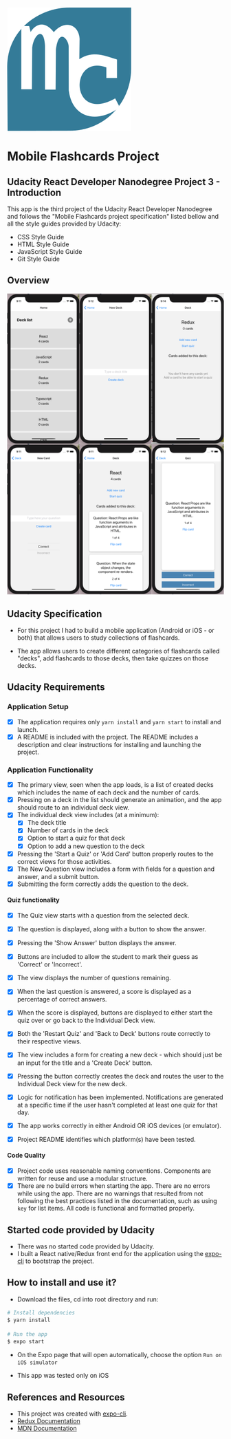 
![logo](./assets/mylogo.svg) 
# Mobile Flashcards Project  
## Udacity React Developer Nanodegree Project 3 - Introduction

This app is the third project of the Udacity React Developer Nanodegree and follows the "Mobile Flashcards project specification" listed bellow and all the style guides provided by Udacity:
- CSS Style Guide
- HTML Style Guide
- JavaScript Style Guide
- Git Style Guide

## Overview

![screenshot](./assets/ScreenShot.png)

## Udacity Specification

- For this project I had to build a mobile application (Android or iOS - or both) that allows users to study collections of flashcards. 

- The app allows users to create different categories of flashcards called "decks", add flashcards to those decks, then take quizzes on those decks.
 
## Udacity Requirements

### Application Setup
- [x] The application requires only `yarn install` and `yarn start` to install and launch. 
- [x] A README is included with the project. The README includes a description and clear instructions for installing and launching the project.

### Application Functionality
- [x] The primary view, seen when the app loads, is a list of created decks which includes the name of each deck and the number of cards. 
- [x] Pressing on a deck in the list should generate an animation, and the app should route to an individual deck view.
- [x] The individual deck view includes (at a minimum): 
  - [x] The deck title
  - [x] Number of cards in the deck
  - [x] Option to start a quiz for that deck
  - [x] Option to add a new question to the deck
- [x] Pressing the 'Start a Quiz' or 'Add Card' button properly routes to the correct views for those activities.
- [x] The New Question view includes a form with fields for a question and answer, and a submit button.
- [x] Submitting the form correctly adds the question to the deck.

#### Quiz functionality
- [x] The Quiz view starts with a question from the selected deck.
- [x] The question is displayed, along with a button to show the answer.
- [x] Pressing the 'Show Answer' button displays the answer.
- [x] Buttons are included to allow the student to mark their guess as 'Correct' or 'Incorrect'.
- [x] The view displays the number of questions remaining.
- [x] When the last question is answered, a score is displayed as a percentage of correct answers.
- [x] When the score is displayed, buttons are displayed to either start the quiz over or go back to the Individual Deck view.
- [x] Both the 'Restart Quiz' and 'Back to Deck' buttons route correctly to their respective views.

- [x] The view includes a form for creating a new deck - which should just be an input for the title and a 'Create Deck' button.
- [x] Pressing the button correctly creates the deck and routes the user to the Individual Deck view for the new deck.
- [x] Logic for notification has been implemented. Notifications are generated at a specific time if the user hasn't completed at least one quiz for that day.
- [x] The app works correctly in either Android OR iOS devices (or emulator).
- [x] Project README identifies which platform(s) have been tested.

#### Code Quality
- [x] Project code uses reasonable naming conventions. Components are written for reuse and use a modular structure.
- [x] There are no build errors when starting the app. There are no errors while using the app. There are no warnings that resulted from not following the best practices listed in the documentation, such as using `key` for list items. All code is functional and formatted properly.

## Started code provided by Udacity

- There was no started code provided by Udacity.
- I built a React native/Redux front end for the application using the [expo-cli](https://facebook.github.io/react-native/docs/getting-started) to bootstrap the project.


## How to install and use it?

- Download the files, cd into root directory and run:
```bash
# Install dependencies
$ yarn install

# Run the app
$ expo start
```  
- On the Expo page that will open automatically, choose the option `Run on iOS simulator`

- This app was tested only on iOS

## References and Resources

- This project was created with [expo-cli](https://facebook.github.io/react-native/docs/getting-started).
- [Redux Documentation](https://redux.js.org/)
- [MDN Documentation](https://developer.mozilla.org)
